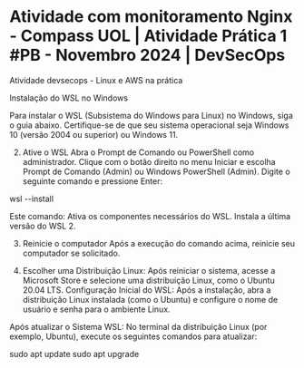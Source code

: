 # Atividade com monitoramento Nginx - Compass UOL | Atividade Prática 1 #PB - Novembro 2024 | DevSecOps
Atividade devsecops - Linux e AWS na prática

Instalação do WSL no Windows

Para instalar o WSL (Subsistema do Windows para Linux) no Windows, siga o guia abaixo. Certifique-se de que seu sistema operacional seja Windows 10 (versão 2004 ou superior) ou Windows 11.

2. Ative o WSL
Abra o Prompt de Comando ou PowerShell como administrador.
Clique com o botão direito no menu Iniciar e escolha Prompt de Comando (Admin) ou Windows PowerShell (Admin).
Digite o seguinte comando e pressione Enter:

wsl --install

Este comando:
Ativa os componentes necessários do WSL.
Instala a última versão do WSL 2.

3. Reinicie o computador
Após a execução do comando acima, reinicie seu computador se solicitado.

4. Escolher uma Distribuição Linux:
Após reiniciar o sistema, acesse a Microsoft Store e selecione uma distribuição Linux, como o Ubuntu 20.04 LTS.
Configuração Inicial do WSL:
Após a instalação, abra a distribuição Linux instalada (como o Ubuntu) e configure o nome de usuário e senha para o ambiente Linux.

Após atualizar o Sistema WSL:
No terminal da distribuição Linux (por exemplo, Ubuntu), execute os seguintes comandos para atualizar:

sudo apt update
sudo apt upgrade
